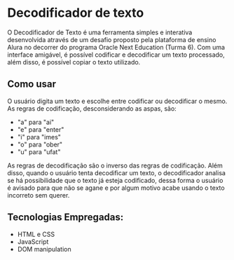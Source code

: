 # Decodificador de texto
O Decodificador de Texto é uma ferramenta simples e interativa desenvolvida através de um desafio proposto pela plataforma de ensino Alura no decorrer do programa Oracle Next Education (Turma 6). Com uma interface amigável, é possível codificar e decodificar um texto processado, além disso, é possível copiar o texto utilizado.

## Como usar
O usuário digita um texto e escolhe entre codificar ou decodificar o mesmo. 
As regras de codificação, desconsiderando as aspas, são:
- "a" para "ai"
- "e" para "enter"
- "i" para "imes"
- "o" para "ober"
- "u" para "ufat"

As regras de decodificação são o inverso das regras de codificação. Além disso, quando o usuário tenta decodificar um texto, o decodificador analisa se há possibilidade que o texto já esteja codificado, dessa forma o usuário é avisado para que não se agane e por algum motivo acabe usando o texto incorreto sem querer.

## Tecnologias Empregadas:
- HTML e CSS
- JavaScript
- DOM manipulation
